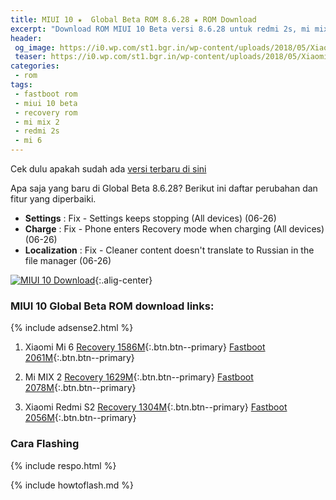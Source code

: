 ```yaml
---
title: MIUI 10 ★  Global Beta ROM 8.6.28 ★ ROM Download
excerpt: "Download ROM MIUI 10 Beta versi 8.6.28 untuk redmi 2s, mi mix 2 dan mi 6"
header:
 og_image: https://i0.wp.com/st1.bgr.in/wp-content/uploads/2018/05/Xiaomi-MIUI-10-feat.jpg?resize=640,320
 teaser: https://i0.wp.com/st1.bgr.in/wp-content/uploads/2018/05/Xiaomi-MIUI-10-feat.jpg
categories:
 - rom
tags:
 - fastboot rom
 - miui 10 beta
 - recovery rom
 - mi mix 2
 - redmi 2s
 - mi 6
---
```

Cek dulu apakah sudah ada [versi terbaru di sini](/miui-10-global-beta)

Apa saja yang baru di Global Beta 8.6.28? Berikut ini daftar perubahan dan fitur yang diperbaiki.

- **Settings** : Fix - Settings keeps stopping (All devices) (06-26)
- **Charge** : Fix - Phone enters Recovery mode when charging (All devices) (06-26)
- **Localization** : Fix - Cleaner content doesn't translate to Russian in the file manager (06-26)

[![MIUI 10 Download](https://i0.wp.com/st1.bgr.in/wp-content/uploads/2018/05/Xiaomi-MIUI-10-feat.jpg?resize=600,300)](/miui-10-global-beta){:.alig-center}

### MIUI 10 Global Beta ROM download links:

{% include adsense2.html %}

1. Xiaomi Mi 6 [Recovery 1586M](https://mi.knoacc.org/dl/bigota?ver=8.6.28&type=miui_MI6Global&size=1586M&name=d716aa1854_8.0.zip){:.btn.btn--primary} [Fastboot 2061M](https://mi.knoacc.org/dl/bigota?ver=8.6.28&type=sagit_global_images&size=2061M&name=20180628.0000.00_8.0_global_4844fe9c20.tgz){:.btn.btn--primary}

2. Mi MIX 2 [Recovery 1629M](https://mi.knoacc.org/dl/bigota?ver=8.6.28&type=miui_MIMIX2Global&size=1629M&name=ec5f452939_8.0.zip){:.btn.btn--primary} [Fastboot  2078M](https://mi.knoacc.org/dl/bigota?ver=8.6.28&type=chiron_global_images&size=2078M&name=20180628.0000.00_8.0_global_93d6243c76.tgz){:.btn.btn--primary}

3. Xiaomi Redmi S2 [Recovery 1304M](https://mi.knoacc.org/dl/bigota?ver=8.6.29&type=miui_HMS2Global&size=1304M&name=0b797db6e8_8.1.zip){:.btn.btn--primary} [Fastboot 2056M](https://mi.knoacc.org/dl/bigota?ver=8.6.29&type=ysl_global_images&size=3056M&name=20180629.0000.00_8.1_global_01be594d7b.tgz){:.btn.btn--primary}

### Cara Flashing

{% include respo.html %}

{% include howtoflash.md %}
